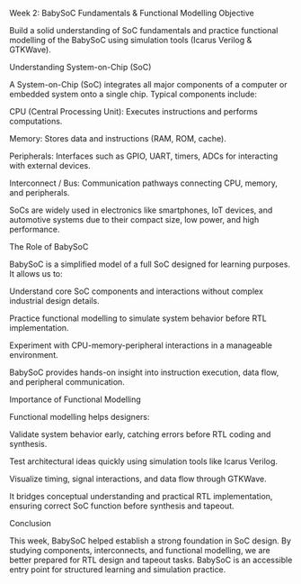 Week 2: BabySoC Fundamentals & Functional Modelling
Objective

Build a solid understanding of SoC fundamentals and practice functional modelling of the BabySoC using simulation tools (Icarus Verilog & GTKWave).

Understanding System-on-Chip (SoC)

A System-on-Chip (SoC) integrates all major components of a computer or embedded system onto a single chip. Typical components include:

CPU (Central Processing Unit): Executes instructions and performs computations.

Memory: Stores data and instructions (RAM, ROM, cache).

Peripherals: Interfaces such as GPIO, UART, timers, ADCs for interacting with external devices.

Interconnect / Bus: Communication pathways connecting CPU, memory, and peripherals.

SoCs are widely used in electronics like smartphones, IoT devices, and automotive systems due to their compact size, low power, and high performance.

The Role of BabySoC

BabySoC is a simplified model of a full SoC designed for learning purposes. It allows us to:

Understand core SoC components and interactions without complex industrial design details.

Practice functional modelling to simulate system behavior before RTL implementation.

Experiment with CPU-memory-peripheral interactions in a manageable environment.

BabySoC provides hands-on insight into instruction execution, data flow, and peripheral communication.

Importance of Functional Modelling

Functional modelling helps designers:

Validate system behavior early, catching errors before RTL coding and synthesis.

Test architectural ideas quickly using simulation tools like Icarus Verilog.

Visualize timing, signal interactions, and data flow through GTKWave.

It bridges conceptual understanding and practical RTL implementation, ensuring correct SoC function before synthesis and tapeout.

Conclusion

This week, BabySoC helped establish a strong foundation in SoC design. By studying components, interconnects, and functional modelling, we are better prepared for RTL design and tapeout tasks. BabySoC is an accessible entry point for structured learning and simulation practice.
